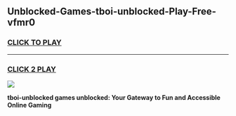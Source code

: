 
## Unblocked-Games-tboi-unblocked-Play-Free-vfmr0
<h3>
<a href="https://premium76.site?title=tboi-unblocked&ref=18A1">CLICK TO PLAY</a></h3>
<hr>

<h3>
<a href="https://premium76.site?title=tboi-unblocked&ref=18A1">CLICK 2 PLAY</a>
  
</h3>

<a href="https://premium76.site?title=tboi-unblocked&ref=18A1"><img src="https://clearcache.store/games.png"></a>


**tboi-unblocked games unblocked: Your Gateway to Fun and Accessible Online Gaming**
